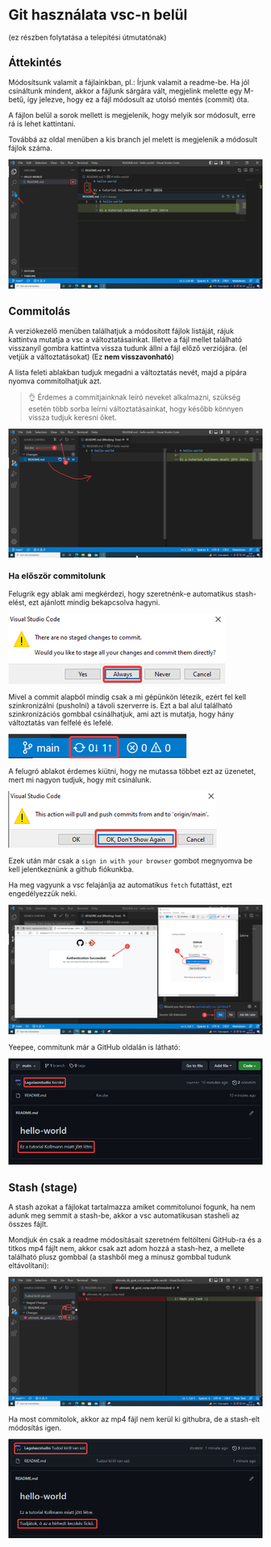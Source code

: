 # Git használata vsc-n belül
(ez részben folytatása a telepítési útmutatónak)

## Áttekintés

Módosítsunk valamit a fájlainkban, pl.: Írjunk valamit a readme-be.
Ha jól csináltunk mindent, akkor a fájlunk sárgára vált, megjelink melette egy M-betű, így jelezve, hogy ez a fájl módosult az utolsó mentés (commit) óta.

A fájlon belül a sorok mellett is megjelenik, hogy melyik sor módosult, erre rá is lehet kattintani.

Továbbá az oldal menüben a kis branch jel melett is megjelenik a módosult fájlok száma.

![overview](./assets/vsc/overview.png)

## Commitolás

A verziókezelő menüben találhatjuk a módosított fájlok listáját, rájuk kattintva mutatja a vsc a változtatásainkat.
Illetve a fájl mellet található visszanyíl gombra kattintva vissza tudunk állni a fájl előző verziójára. (el vetjük a változtatásokat) (Ez **nem visszavonható**)

A lista feleti ablakban tudjuk megadni a változtatás nevét, majd a pipára nyomva commitolhatjuk azt.

> :ok_hand: Érdemes a commitjainknak leíró neveket alkalmazni, szükség esetén több sorba leírni változtatásainkat, hogy később könnyen vissza tudjuk keresni őket.

![commit](./assets/vsc/commit.png)

### Ha először commitolunk

Felugrik egy ablak ami megkérdezi, hogy szeretnénk-e automatikus stash-elést, ezt ajánlott mindig bekapcsolva hagyni.

![commit](./assets/vsc/commit1.png)

Mivel a commit alapból mindig csak a mi gépünkön létezik, ezért fel kell szinkronizálni (pusholni) a távoli szerverre is. Ezt a bal alul található szinkronizációs gombbal csinálhatjuk, ami azt is mutatja, hogy hány változtatás van felfelé és lefelé.

![sync](./assets/vsc/commit2.png)

A felugró ablakot érdemes kiütni, hogy ne mutassa többet ezt az üzenetet, mert mi nagyon tudjuk, hogy mit csinálunk.

![popup](./assets/vsc/commit3.png)

Ezek után már csak a `sign in with your browser` gombot megnyomva be kell jelentkeznünk a github fiókunkba.

Ha meg vagyunk a vsc felajánlja az automatikus `fetch` futattást, ezt engedélyezzük neki.

![login](./assets/vsc/commit4.png)

Yeepee, commitunk már a GitHub oldalán is látható:

![github](./assets/vsc/commit5.png)

## Stash (stage)

A stash azokat a fájlokat tartalmazza amiket commitolunoi fogunk, ha nem adunk meg semmit a stash-be, akkor a vsc automatikusan stasheli az összes fájlt.

Mondjuk én csak a readme módosításait szeretném feltölteni GitHub-ra és a titkos mp4 fájlt nem, akkor csak azt adom hozzá a stash-hez, a mellete található plusz gombbal (a stashből meg a minusz gombbal tudunk eltávolítani):

![stash](./assets/vsc/stash.png)

Ha most commitolok, akkor az mp4 fájl nem kerül ki githubra, de a stash-elt módosítás igen.

![stash](./assets/vsc/stash2.png)
